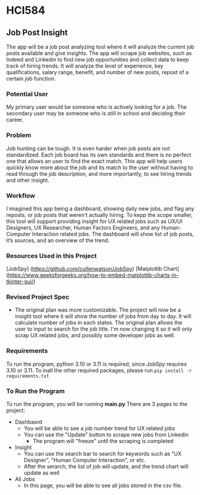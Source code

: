 # HCI584

## Job Post Insight

The app will be a job post analyzing tool where it will analyze the current job posts available and give insights. The app will scrape job websites, such as Indeed and Linkedin to find new job opportunities and collect data to keep track of hiring trends. It will analyze the level of experience, key qualifications, salary range, benefit, and number of new posts, repost of a certain job function.

### Potential User

My primary user would be someone who is actively looking for a job. The secondary user may be someone who is still in school and deciding their career.

### Problem

Job hunting can be tough. It is even harder when job posts are not standardized. Each job board has its own standards and there is no perfect one that allows an user to find the exact match.
This app will help users quickly know more about the job and its match to the user without having to read through the job description, and more importantly, to see hiring trends and other insight.

### Workflow

I imagined this app being a dashboard, showing daily new jobs, and flag any reposts, or job posts that weren’t actually hiring. To kepp the scope smaller, this tool will support providing insight for UX related jobs such as UX/UI Designers, UX Researcher, Human Factors Engineers, and any Human-Computer Interaction related jobs. The dashboard will show list of job posts, it’s sources, and an overview of the trend.

### Resources Used in this Project

[JobSpy] (https://github.com/cullenwatson/JobSpy)
[Matplotlib Chart] (https://www.geeksforgeeks.org/how-to-embed-matplotlib-charts-in-tkinter-gui/)

### Revised Project Spec

- The original plan was more customizable. The project will now be a insight tool where it will show the number of jobs from day to day. It will calculate number of jobs in each states. The original plan allows the user to input to search for the job title. I'm now changing it so it will only scrap UX related jobs, and possibly some developer jobs as well.

### Requirements

To run the program, python 3.10 or 3.11 is required, since JobSpy requires 3.10 or 3.11.
To inall the other required packages, please run
`pip install -r requirements.txt`

### To Run the Program

To run the program, you will be running **main.py**
There are 3 pages to the project:

- Dashbaord
  - You will be able to see a job number trend for UX related jobs
  - You can use the "Update" button to scrape new jobs from Linkedin
    - The program will "freeze" until the scraping is completed
- Insight
  - You can use the search bar to search for keywords such as "UX Designer", "Human Computer Interaction", or etc.
  - After the serarch, the list of job will update, and the trend chart will update as well
- All Jobs
  - In this page, you will be able to see all jobs stored in the csv file.

